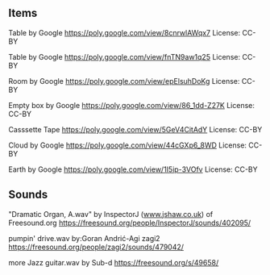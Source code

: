 

## Items

Table by Google
https://poly.google.com/view/8cnrwlAWqx7
License: CC-BY

Table by Google
https://poly.google.com/view/fnTN9aw1q25
License: CC-BY

Room by Google
https://poly.google.com/view/epElsuhDoKg
License: CC-BY

Empty box by Google
https://poly.google.com/view/86_1dd-Z27K
License: CC-BY

Casssette Tape
https://poly.google.com/view/5GeV4CitAdY
License: CC-BY

Cloud by Google
https://poly.google.com/view/44cGXp6_8WD
License: CC-BY

Earth by Google
https://poly.google.com/view/1I5ip-3VOfv
License: CC-BY



## Sounds

"Dramatic Organ, A.wav" by InspectorJ (www.jshaw.co.uk) of Freesound.org
https://freesound.org/people/InspectorJ/sounds/402095/

pumpin' drive.wav by:Goran Andrić-Agi zagi2
https://freesound.org/people/zagi2/sounds/479042/

more Jazz guitar.wav by Sub-d
https://freesound.org/s/49658/